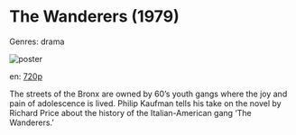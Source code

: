 # The Wanderers (1979)

Genres: drama

![poster](http://image.tmdb.org/t/p/w500/l76lnVXe34KumtSd28dSHqZ9Uw5.jpg)

en:
  [720p](magnet:?xt=urn:btih:0CB4B39B03915AD2DFD0C72C71A5159FE9C29626&tr=udp://glotorrents.pw:6969/announce&tr=udp://tracker.opentrackr.org:1337/announce&tr=udp://torrent.gresille.org:80/announce&tr=udp://tracker.openbittorrent.com:80&tr=udp://tracker.coppersurfer.tk:6969&tr=udp://tracker.leechers-paradise.org:6969&tr=udp://p4p.arenabg.ch:1337&tr=udp://tracker.internetwarriors.net:1337)
  


The streets of the Bronx are owned by 60’s youth gangs where the joy and pain of adolescence is lived. Philip Kaufman tells his take on the novel by Richard Price about the history of the Italian-American gang ‘The Wanderers.’